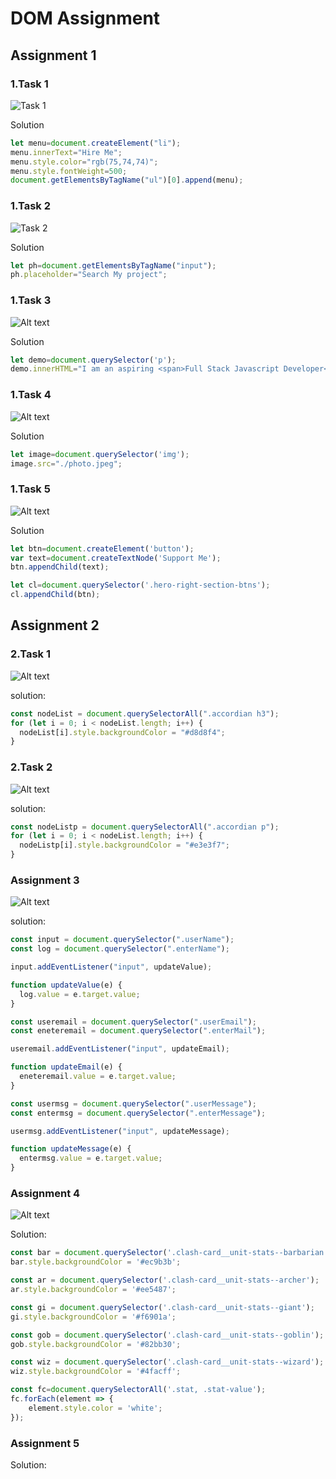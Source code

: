 # DOM Assignment

## Assignment 1

### 1.Task 1

![Task 1 ](task1Output.png)

Solution

 ``` js
 let menu=document.createElement("li");
menu.innerText="Hire Me";
menu.style.color="rgb(75,74,74)";
menu.style.fontWeight=500;
document.getElementsByTagName("ul")[0].append(menu);
 ```

### 1.Task 2

![Task 2](task2Output.png)

Solution

```js
let ph=document.getElementsByTagName("input");
ph.placeholder="Search My project";

```

### 1.Task 3

![Alt text](task3Output.png)

Solution

```js
let demo=document.querySelector('p');
demo.innerHTML="I am an aspiring <span>Full Stack Javascript Developer</span> <br> who is currently working as</span> an Employeee</span> for <br><span> iNeuron Intelligence Pvt Ltd.</span>"
```

### 1.Task 4

![Alt text](task4Output.png)

Solution

```js
let image=document.querySelector('img');
image.src="./photo.jpeg";

```

### 1.Task 5

![Alt text](task5Output.png)

Solution

```js
let btn=document.createElement('button');
var text=document.createTextNode('Support Me');
btn.appendChild(text);

let cl=document.querySelector('.hero-right-section-btns');
cl.appendChild(btn);
```

## Assignment 2

### 2.Task 1

![Alt text](task1Output-1.png)

solution:

```js
const nodeList = document.querySelectorAll(".accordian h3");
for (let i = 0; i < nodeList.length; i++) {
  nodeList[i].style.backgroundColor = "#d8d8f4";
}
```

### 2.Task 2

![Alt text](task2Output-1.png)

solution:

```js
const nodeListp = document.querySelectorAll(".accordian p");
for (let i = 0; i < nodeList.length; i++) {
  nodeListp[i].style.backgroundColor = "#e3e3f7";
}
```

### Assignment 3

![Alt text](task1Output-2.png)

solution:

```js
const input = document.querySelector(".userName");
const log = document.querySelector(".enterName");

input.addEventListener("input", updateValue);

function updateValue(e) {
  log.value = e.target.value;
}

const useremail = document.querySelector(".userEmail");
const eneteremail = document.querySelector(".enterMail");

useremail.addEventListener("input", updateEmail);

function updateEmail(e) {
  eneteremail.value = e.target.value;
}

const usermsg = document.querySelector(".userMessage");
const entermsg = document.querySelector(".enterMessage");

usermsg.addEventListener("input", updateMessage);

function updateMessage(e) {
  entermsg.value = e.target.value;
}
```

### Assignment 4

![Alt text](<DOM P1 SS.png>)

Solution:

```js
const bar = document.querySelector('.clash-card__unit-stats--barbarian');
bar.style.backgroundColor = '#ec9b3b'; 

const ar = document.querySelector('.clash-card__unit-stats--archer');
ar.style.backgroundColor = '#ee5487';

const gi = document.querySelector('.clash-card__unit-stats--giant');
gi.style.backgroundColor = '#f6901a';

const gob = document.querySelector('.clash-card__unit-stats--goblin');
gob.style.backgroundColor = '#82bb30';

const wiz = document.querySelector('.clash-card__unit-stats--wizard');
wiz.style.backgroundColor = '#4facff';

const fc=document.querySelectorAll('.stat, .stat-value');
fc.forEach(element => {
    element.style.color = 'white';
});


```

### Assignment 5

Solution:


